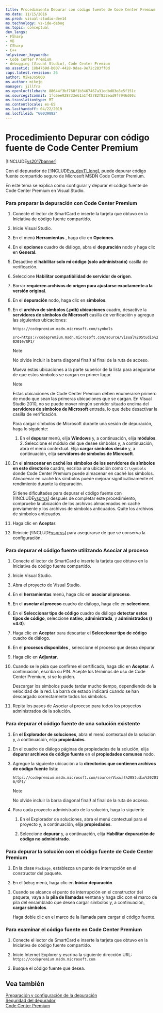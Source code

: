 ```yaml
---
title: Procedimiento Depurar con código fuente de Code Center Premium | Documentos de Microsoft
ms.date: 11/15/2016
ms.prod: visual-studio-dev14
ms.technology: vs-ide-debug
ms.topic: conceptual
dev_langs:
- FSharp
- VB
- CSharp
- C++
helpviewer_keywords:
- Code Center Premium
- debugging [Visual Studio], Code Center Premium
ms.assetid: 18b4769d-b007-4428-9dae-9e72c283ff0d
caps.latest.revision: 26
author: MikeJo5000
ms.author: mikejo
manager: jillfra
ms.openlocfilehash: 88644f3bf768f1b3467467a31edbd83e8e5f151c
ms.sourcegitcommit: 1fc6ee928733e61a1f42782f832ead9f7946d00c
ms.translationtype: MT
ms.contentlocale: es-ES
ms.lasthandoff: 04/22/2019
ms.locfileid: "60039882"
---
```

# <a name="how-to-debug-with-code-center-premium-source"></a>Procedimiento Depurar con código fuente de Code Center Premium
[!INCLUDE[vs2017banner](../includes/vs2017banner.md)]

Con el depurador de [!INCLUDE[vs_dev11_long](../includes/vs-dev11-long-md.md)], puede depurar código fuente compartido seguro de Microsoft MSDN Code Center Premium.  
  
 En este tema se explica cómo configurar y depurar el código fuente de Code Center Premium en Visual Studio.  
  
### <a name="to-prepare-for-debugging-with-code-center-premium"></a>Para preparar la depuración con Code Center Premium  
  
1. Conecte el lector de SmartCard e inserte la tarjeta que obtuvo en la Iniciativa de código fuente compartido.  
  
2. Inicie Visual Studio.  
  
3. En el menú **Herramientas** , haga clic en **Opciones**.  
  
4. En el **opciones** cuadro de diálogo, abra el **depuración** nodo y haga clic en **General**.  
  
5. Desactive el **habilitar solo mi código (solo administrado)** casilla de verificación.  
  
6. Seleccione **Habilitar compatibilidad de servidor de origen**.  
  
7. Borrar **requieren archivos de origen para ajustarse exactamente a la versión original**.  
  
8. En el **depuración** nodo, haga clic en **símbolos**.  
  
9. En el **archivo de símbolos (.pdb) ubicaciones** cuadro, desactive la **servidores de símbolos de Microsoft** casilla de verificación y agregue las siguientes ubicaciones:  
  
     `https://codepremium.msdn.microsoft.com/symbols`  
  
     `src=https://codepremium.msdn.microsoft.com/source/Visual%20Studio%202010/SP1/`  
  
   > [!NOTE]
   >  No olvide incluir la barra diagonal final<strong>/</strong> al final de la ruta de acceso.  
  
     Mueva estas ubicaciones a la parte superior de la lista para asegurarse de que estos símbolos se cargan en primer lugar.  
  
   > [!NOTE]
   >  Estas ubicaciones de Code Center Premium deben enumerarse primero de modo que sean las primeras ubicaciones que se cargan. En Visual Studio 2010, no se puede mover ningún servidor situado encima del **servidores de símbolos de Microsoft** entrada, lo que debe desactivar la casilla de verificación.  
   > 
   >  Para cargar símbolos de Microsoft durante una sesión de depuración, haga lo siguiente:  
   > 
   > 1. En el **depurar** menú, elija **Windows** y, a continuación, elija **módulos**.  
   >    2.  Seleccione el módulo del que desee símbolos y, a continuación, abra el menú contextual. Elija **cargar símbolos desde** y, a continuación, elija **servidores de símbolos de Microsoft**.  
  
10. En el **almacenar en caché los símbolos de los servidores de símbolos en este directorio** cuadro, escriba una ubicación como `C:\symbols` donde Code Center Premium puede almacenar en caché los símbolos. Almacenar en caché los símbolos puede mejorar significativamente el rendimiento durante la depuración.  
  
     Si tiene dificultades para depurar el código fuente con [!INCLUDE[vsprvs](../includes/vsprvs-md.md)] después de completar este procedimiento, compruebe la ubicación de los archivos almacenados en caché previamente y los archivos de símbolos anticuados. Quite los archivos de símbolos anticuados.  
  
11. Haga clic en **Aceptar**.  
  
12. Reinicie [!INCLUDE[vsprvs](../includes/vsprvs-md.md)] para asegurarse de que se conserva la configuración.  
  
### <a name="to-debug-your-source-code-using-attach-to-process"></a>Para depurar el código fuente utilizando Asociar al proceso  
  
1. Conecte el lector de SmartCard e inserte la tarjeta que obtuvo en la Iniciativa de código fuente compartido.  
  
2. Inicie Visual Studio.  
  
3. Abra el proyecto de Visual Studio.  
  
4. En el **herramientas** menú, haga clic en **asociar al proceso**.  
  
5. En el **asociar al proceso** cuadro de diálogo, haga clic en **seleccione**.  
  
6. En el **Seleccionar tipo de código** cuadro de diálogo **detectar estos tipos de código**, seleccione **nativo**, **administrada**, y **administrados () v4.0)**.  
  
7. Haga clic en **Aceptar** para descartar el **Seleccionar tipo de código** cuadro de diálogo.  
  
8. En el **procesos disponibles** , seleccione el proceso que desea depurar.  
  
9. Haga clic en **Adjuntar**.  
  
10. Cuando se le pida que confirme el certificado, haga clic en **Aceptar**. A continuación, escriba su PIN. Acepte los términos de uso de Code Center Premium, si se lo piden.  
  
     Descargar los símbolos puede tardar mucho tiempo, dependiendo de la velocidad de la red. La barra de estado indicará cuando se han descargado correctamente todos los símbolos.  
  
11. Repita los pasos de Asociar al proceso para todos los proyectos administrados de la solución.  
  
### <a name="to-debug-source-code-from-an-existing-solution"></a>Para depurar el código fuente de una solución existente  
  
1. En **el Explorador de soluciones**, abra el menú contextual de la solución y, a continuación, elija **propiedades**.  
  
2. En el cuadro de diálogo páginas de propiedades de la solución, elija **depurar archivos de código fuente** en el **propiedades comunes** nodo.  
  
3. Agregue la siguiente ubicación a la **directorios que contienen archivos de código fuente** lista:  
  
    `https://codepremium.msdn.microsoft.com/source/Visual%20Studio%202010/SP1/`  
  
   > [!NOTE]
   >  No olvide incluir la barra diagonal final<strong>/</strong> al final de la ruta de acceso.  
  
4. Para cada proyecto administrado de la solución, haga lo siguiente  
  
   1. En el Explorador de soluciones, abra el menú contextual para el proyecto y, a continuación, elija **propiedades**.  
  
   2. Seleccione **depurar** y, a continuación, elija **Habilitar depuración de código no administrado**.  
  
### <a name="to-debug-your-solution-with-code-center-premium-source"></a>Para depurar la solución con el código fuente de Code Center Premium  
  
1. En la clase `Package`, establezca un punto de interrupción en el constructor del paquete.  
  
2. En el `Debug` menú, haga clic en **Iniciar depuración**.  
  
3. Cuando se alcance el punto de interrupción en el constructor del paquete, vaya a la **pila de llamadas** ventana y haga clic con el marco de pila del ensamblado que desea cargar símbolos y, a continuación, **cargar símbolos**.  
  
     Haga doble clic en el marco de la llamada para cargar el código fuente.  
  
### <a name="to-browse-source-code-on-code-center-premium"></a>Para examinar el código fuente en Code Center Premium  
  
1. Conecte el lector de SmartCard e inserte la tarjeta que obtuvo en la Iniciativa de código fuente compartido.  
  
2. Inicie Internet Explorer y escriba la siguiente dirección URL: `https://codepremium.msdn.microsoft.com`  
  
3. Busque el código fuente que desea.  
  
## <a name="see-also"></a>Vea también  
 [Preparación y configuración de la depuración](../debugger/debugger-settings-and-preparation.md)   
 [Seguridad del depurador](../debugger/debugger-security.md)   
 [Code Center Premium](https://www.microsoft.com/en-us/sharedsource/code-center-premium.aspx)
